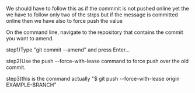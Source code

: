 We should have to follow this as if the commmit is not pushed online yet the we have to follow only two of the strps but if the message is committed online then we have also to force push the value


On the command line, navigate to the repository that contains the commit you want to amend.

step1)Type "git commit --amend" and press Enter...

step2)Use the push --force-with-lease command to force push over the old commit.

step3)this is the command actually "$ git push --force-with-lease origin EXAMPLE-BRANCH"